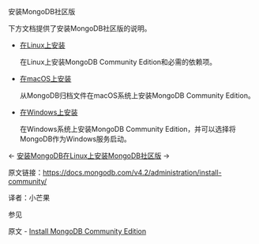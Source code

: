  安装MongoDB社区版

下方文档提供了安装MongoDB社区版的说明。

- [在Linux上安装](https://docs.mongodb.com/v4.2/administration/install-on-linux/)

  在Linux上安装MongoDB Community Edition和必需的依赖项。

- [在macOS上安装](https://docs.mongodb.com/v4.2/tutorial/install-mongodb-on-os-x/)

  从MongoDB归档文件在macOS系统上安装MongoDB Community Edition。

- [在Windows上安装](https://docs.mongodb.com/v4.2/tutorial/install-mongodb-on-windows/)

  在Windows系统上安装MongoDB Community Edition，并可以选择将MongoDB作为Windows服务启动。

←  [安装MongoDB](https://docs.mongodb.com/v4.2/installation/)[在Linux上安装MongoDB社区版](https://docs.mongodb.com/v4.2/administration/install-on-linux/) →





原文链接：https://docs.mongodb.com/v4.2/administration/install-community/

译者：小芒果


 参见

原文 - [Install MongoDB Community Edition]( https://docs.mongodb.com/manual/administration/install-community/ )

